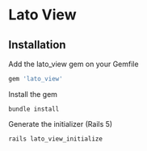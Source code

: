 # Lato View

## Installation

Add the lato_view gem on your Gemfile

```ruby
gem 'lato_view'
```

Install the gem

```console
bundle install
```

Generate the initializer (Rails 5)

```console
rails lato_view_initialize
```
